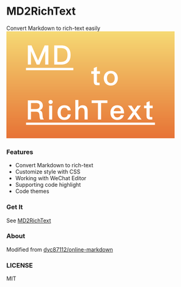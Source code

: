 # MD2RichText
Convert Markdown to rich-text easily  
![](./2.png)  

### Features

* Convert Markdown to rich-text
* Customize style with CSS
* Working with WeChat Editor
* Supporting code highlight
* Code themes

### Get It
See [MD2RichText](https://)

### About
Modified from [dyc87112/online-markdown](https://github.com/dyc87112/online-markdown/)  

### LICENSE
MIT
